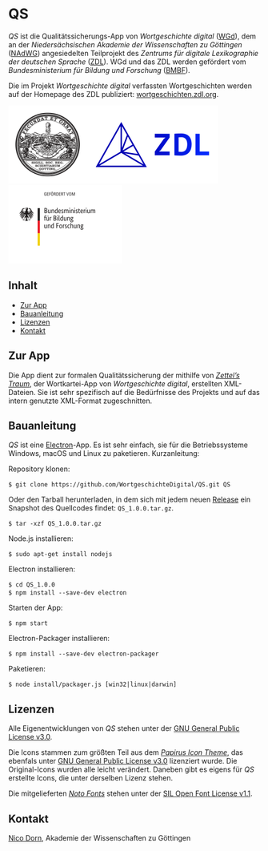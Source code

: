 # QS

*QS* ist die Qualitätssicherungs-App von *Wortgeschichte digital* ([WGd](https://adw-goe.de/forschung/weitere-forschungsprojekte/wortgeschichte-digital-teilprojekt-im-zdl/)), dem an der *Niedersächsischen Akademie der Wissenschaften zu Göttingen* ([NAdWG](https://adw-goe.de/)) angesiedelten Teilprojekt des *Zentrums für digitale Lexikographie der deutschen Sprache* ([ZDL](https://www.zdl.org/)). WGd und das ZDL werden gefördert vom *Bundesministerium für Bildung und Forschung* ([BMBF](https://www.bmbf.de/)).

Die im Projekt *Wortgeschichte digital* verfassten Wortgeschichten werden auf der Homepage des ZDL publiziert: <a href="https://wortgeschichten.zdl.org/">wortgeschichten.zdl.org</a>.

<a href="https://adw-goe.de/"><img src="img/readme/NAdWG.png" width="157" height="156" alt="NAdWG"></a><a href="https://www.zdl.org/"><img src="img/readme/ZDL.png" width="262" height="156" alt="ZDL"></a><a href="https://www.bmbf.de/"><img src="img/readme/BMBF.png" width="227" height="156" alt="BMBF"></a>

## Inhalt
* [Zur App](#zur-app)
* [Bauanleitung](#bauanleitung)
* [Lizenzen](#lizenzen)
* [Kontakt](#kontakt)

## Zur App

Die App dient zur formalen Qualitätssicherung der mithilfe von *[Zettel’s Traum](https://github.com/WortgeschichteDigital/ZettelsTraum)*, der Wortkartei-App von *Wortgeschichte digital*, erstellten XML-Dateien. Sie ist sehr spezifisch auf die Bedürfnisse des Projekts und auf das intern genutzte XML-Format zugeschnitten.

## Bauanleitung

*QS* ist eine [Electron](https://electronjs.org/)-App. Es ist sehr einfach, sie für die Betriebssysteme Windows, macOS und Linux zu paketieren. Kurzanleitung:

Repository klonen:

```
$ git clone https://github.com/WortgeschichteDigital/QS.git QS
```

Oder den Tarball herunterladen, in dem sich mit jedem neuen [Release](https://github.com/WortgeschichteDigital/QS/releases) ein Snapshot des Quellcodes findet: `QS_1.0.0.tar.gz`.

```
$ tar -xzf QS_1.0.0.tar.gz
```

Node.js installieren:

```
$ sudo apt-get install nodejs
```

Electron installieren:

```
$ cd QS_1.0.0
$ npm install --save-dev electron
```

Starten der App:

```
$ npm start
```

Electron-Packager installieren:

```
$ npm install --save-dev electron-packager
```

Paketieren:

```
$ node install/packager.js [win32|linux|darwin]
```

## Lizenzen

Alle Eigenentwicklungen von *QS* stehen unter der [GNU General Public License v3.0](https://www.gnu.org/licenses/gpl-3.0.en.html).

Die Icons stammen zum größten Teil aus dem *[Papirus Icon Theme](https://github.com/PapirusDevelopmentTeam/papirus-icon-theme)*, das ebenfals unter [GNU General Public License v3.0](https://www.gnu.org/licenses/gpl-3.0.en.html) lizenziert wurde. Die Original-Icons wurden alle leicht verändert. Daneben gibt es eigens für *QS* erstellte Icons, die unter derselben Lizenz stehen.

Die mitgelieferten *[Noto Fonts](https://www.google.com/get/noto/)* stehen unter der [SIL Open Font License v1.1](https://scripts.sil.org/cms/scripts/page.php?id=OFL).

## Kontakt

[Nico Dorn](https://adw-goe.de/forschung/weitere-forschungsprojekte/wortgeschichte-digital-teilprojekt-im-zdl/mitarbeiterinnen-und-mitarbeiter/nico-dorn/), Akademie der Wissenschaften zu Göttingen
